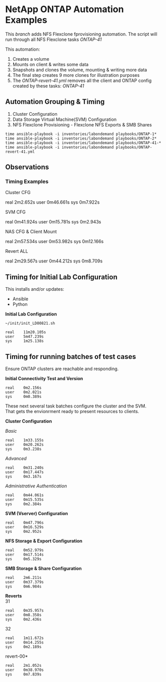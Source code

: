 # NetApp ONTAP Automation Examples

This *branch* adds NFS Flexclone fprovisioning automation. The script will run through all NFS Flexclone tasks *ONTAP-41*

This automation:
1. Creates a volume
2. Mounts on client & writes some data
3. Snapshots and clones the volume, mounting & writing more data
4. The final step creates 9 more clones for illustration purposes
5. The *ONTAP-revert-41.yml* removes all the client and ONTAP config created by these tasks: *ONTAP-41*

## Automation Grouping & Timing

1. Cluster Configuration
2. Data Storage Virtual Machine(SVM) Configuration
3. NFS Flexclone Provisioning - Flexclone NFS Exports & SMB Shares

```shell
time ansible-playbook -i inventories/labondemand playbooks/ONTAP-1*
time ansible-playbook -i inventories/labondemand playbooks/ONTAP-2*
time ansible-playbook -i inventories/labondemand playbooks/ONTAP-41-*
time ansible-playbook -i inventories/labondemand playbooks/ONTAP-revert-41.yml
```



## Observations

### Timing Examples

Cluster  CFG  

real    2m2.652s
user    0m46.661s
sys     0m7.922s

SVM CFG  

real    0m41.924s
user    0m15.781s
sys     0m2.943s

NAS CFG & Client Mount  

real    2m57.534s
user    0m53.982s
sys     0m12.166s

Revert ALL  

real    2m29.567s
user    0m44.212s
sys     0m8.709s

## Timing for Initial Lab Configuration

This installs and/or updates:
* Ansible
* Python

**Initial Lab Configuration**

`~/init/init_LD00821.sh`

```shell
real    11m20.105s
user    5m47.239s
sys     1m25.138s
```

## Timing for running batches of test cases

Ensure ONTAP clusters are reachable and responding.

**Initial Connectivity Test and Version**

```shell
real    0m2.156s
user    0m2.021s
sys     0m0.389s
```

These next several task batches configure the cluster and the SVM.  
That gets the envionrment ready to present resources to clients.  

**Cluster Configuration**

*Basic*
```shell
real    1m33.155s
user    0m20.262s
sys     0m3.238s
```

*Advanced*
```shell
real    0m31.240s
user    0m17.447s
sys     0m3.167s
```

*Administrative Authentication*
```shell
real    0m44.061s
user    0m15.535s
sys     0m2.384s
```

**SVM (Vserver) Configuration**
```shell
real    0m47.796s
user    0m16.529s
sys     0m2.952s
```

**NFS Storage & Export Configuration**
```shell
real    0m52.979s
user    0m17.514s
sys     0m5.329s
```

**SMB Storage & Share Configuration**
```shell
real    2m6.211s
user    0m37.379s
sys     0m6.984s
```

**Reverts**  
31
```shell
real    0m35.957s
user    0m8.358s
sys     0m2.436s
```

32
```shell
real    1m11.672s
user    0m14.255s
sys     0m2.189s
```

revert-00*
```shell
real    2m1.052s
user    0m38.970s
sys     0m7.839s
```